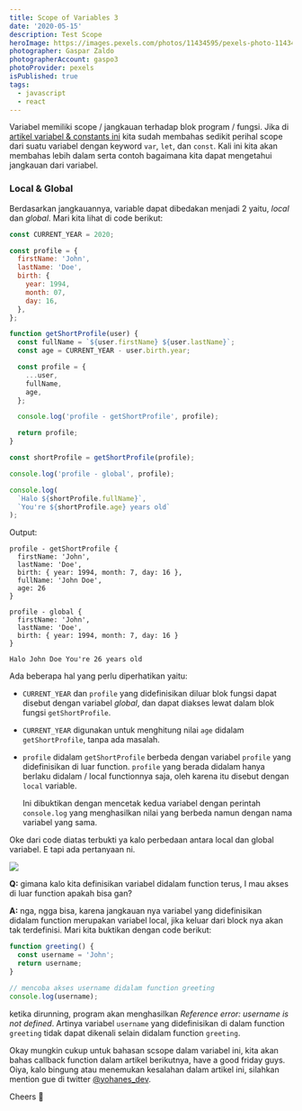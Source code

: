 ```yaml
---
title: Scope of Variables 3
date: '2020-05-15'
description: Test Scope
heroImage: https://images.pexels.com/photos/11434595/pexels-photo-11434595.jpeg?auto=compress&cs=tinysrgb&dpr=2&h=750&w=1260
photographer: Gaspar Zaldo
photographerAccount: gaspo3
photoProvider: pexels
isPublished: true
tags:
  - javascript
  - react
---
```


Variabel memiliki scope / jangkauan terhadap blok program / fungsi. Jika di [artikel variabel & constants ini](/js101/introduction/1-variables-constants/) kita sudah membahas sedikit perihal scope dari suatu variabel dengan keyword `var`, `let`, dan `const`. Kali ini kita akan membahas lebih dalam serta contoh bagaimana kita  dapat mengetahui jangkauan dari variabel.

### Local & Global

Berdasarkan jangkauannya, variable dapat dibedakan menjadi 2 yaitu, _local_ dan _global_. Mari kita lihat di code berikut:

```js
const CURRENT_YEAR = 2020;

const profile = {
  firstName: 'John',
  lastName: 'Doe',
  birth: {
    year: 1994,
    month: 07,
    day: 16,
  },
};

function getShortProfile(user) {
  const fullName = `${user.firstName} ${user.lastName}`;
  const age = CURRENT_YEAR - user.birth.year;

  const profile = {
    ...user,
    fullName,
    age,
  };

  console.log('profile - getShortProfile', profile);

  return profile;
}

const shortProfile = getShortProfile(profile);

console.log('profile - global', profile);

console.log(
  `Halo ${shortProfile.fullName}`,
  `You're ${shortProfile.age} years old`
);
```

Output:

```
profile - getShortProfile {
  firstName: 'John',
  lastName: 'Doe',
  birth: { year: 1994, month: 7, day: 16 },
  fullName: 'John Doe',
  age: 26
}

profile - global {
  firstName: 'John',
  lastName: 'Doe',
  birth: { year: 1994, month: 7, day: 16 }
}

Halo John Doe You're 26 years old
```

Ada beberapa hal yang perlu diperhatikan yaitu:

- `CURRENT_YEAR` dan `profile` yang didefinisikan diluar blok fungsi dapat disebut dengan variabel _global_, dan dapat diakses lewat dalam blok fungsi `getShortProfile`.

- `CURRENT_YEAR` digunakan untuk menghitung nilai `age` didalam `getShortProfile`, tanpa ada masalah.

- `profile` didalam `getShortProfile` berbeda dengan variabel `profile` yang didefinisikan di luar function. `profile` yang berada didalam hanya berlaku didalam / local functionnya saja, oleh karena itu disebut dengan `local` variable.

  Ini dibuktikan dengan mencetak kedua variabel dengan perintah `console.log` yang menghasilkan nilai yang berbeda namun dengan nama variabel yang sama.

Oke dari code diatas terbukti ya kalo perbedaan antara local dan global variabel. E tapi ada pertanyaan ni.

![](https://media.giphy.com/media/JTgBY1JUFHHGM/giphy.gif)

**Q:** gimana kalo kita definisikan variabel didalam function terus, I mau akses di luar function apakah bisa gan?

**A:** nga, ngga bisa, karena jangkauan nya variabel yang didefinisikan didalam function merupakan variabel local, jika keluar dari block nya akan tak terdefinisi. Mari kita buktikan dengan code berikut:

```js
function greeting() {
  const username = 'John';
  return username;
}

// mencoba akses username didalam function greeting
console.log(username);
```

ketika dirunning, program akan menghasilkan _Reference error: username is not defined_. Artinya variabel `username` yang didefinisikan di dalam function `greeting` tidak dapat dikenali selain didalam function `greeting`.

Okay mungkin cukup untuk bahasan scsope dalam variabel ini, kita akan bahas callback function dalam artikel berikutnya, have a good friday guys. Oiya, kalo bingung atau menemukan kesalahan dalam artikel ini, silahkan mention gue di twitter [@yohanes_dev](https://twitter.com/yohanes_dev).

Cheers 🥂
